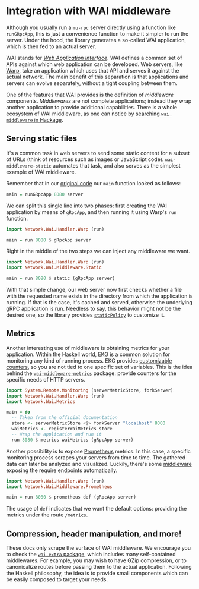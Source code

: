 # Integration with WAI middleware

Although you usually run a `mu-rpc` server directly using a function like `runGRpcApp`, this is just a convenience function to make it simpler to run the server. Under the hood, the library generates a so-called WAI application, which is then fed to an actual server.

WAI stands for [*Web Application Interface*](https://www.yesodweb.com/book/web-application-interface). WAI defines a common set of APIs against which web application can be developed. Web servers, like [Warp](http://www.aosabook.org/en/posa/warp.html), take an application which uses that API and serves it against the actual network. The main benefit of this separation is that applications and servers can evolve separately, without a tight coupling between them.

One of the features that WAI provides is the definition of *middleware* components. *Middlewares* are not complete applications; instead they wrap another application to provide additional capabilities. There is a whole ecosystem of WAI middleware, as one can notice by [searching `wai middleware` in Hackage](http://hackage.haskell.org/packages/search?terms=wai+middleware).

## Serving static files

It's a common task in web servers to send some static content for a subset of URLs (think of resources such as images or JavaScript code). `wai-middleware-static` automates that task, and also serves as the simplest example of WAI middleware.

Remember that in our [original code](intro.md) our `main` function looked as follows:

```haskell
main = runGRpcApp 8080 server
```

We can split this single line into two phases: first creating the WAI application by means of `gRpcApp`, and then running it using Warp's `run` function.

```haskell
import Network.Wai.Handler.Warp (run)

main = run 8080 $ gRpcApp server
```

Right in the middle of the two steps we can inject any middleware we want.

```haskell
import Network.Wai.Handler.Warp (run)
import Network.Wai.Middleware.Static

main = run 8080 $ static (gRpcApp server)
```

With that simple change, our web server now first checks whether a file with the requested name exists in the directory from which the application is running. If that is the case, it's cached and served, otherwise the underlying gRPC application is run. Needless to say, this behavior might not be the desired one, so the library provides [`staticPolicy`](http://hackage.haskell.org/package/wai-middleware-static/docs/Network-Wai-Middleware-Static.html#v:staticPolicy) to customize it.

## Metrics

Another interesting use of middleware is obtaining metrics for your application. Within the Haskell world, [EKG](https://github.com/tibbe/ekg) is a common solution for monitoring any kind of running process. EKG provides [customizable counters](https://ocharles.org.uk/blog/posts/2012-12-11-24-day-of-hackage-ekg.html), so you are not tied to one specific set of variables. This is the idea behind the [`wai-middleware-metrics`](https://github.com/Helkafen/wai-middleware-metrics) package: provide counters for the specific needs of HTTP servers.

```haskell
import System.Remote.Monitoring (serverMetricStore, forkServer)
import Network.Wai.Handler.Warp (run)
import Network.Wai.Metrics

main = do
  -- Taken from the official documentation
  store <- serverMetricStore <$> forkServer "localhost" 8000
  waiMetrics <- registerWaiMetrics store
  -- Wrap the application and run it
  run 8080 $ metrics waiMetrics (gRpcApp server)
```

Another possibility is to expose [Prometheus](https://prometheus.io/) metrics. In this case, a specific monitoring process scrapes your servers from time to time. The gathered data can later be analyzed and visualized. Luckily, there's some [middleware](https://github.com/fimad/prometheus-haskell) exposing the require endpoints automatically.

```haskell
import Network.Wai.Handler.Warp (run)
import Network.Wai.Middleware.Prometheus

main = run 8080 $ prometheus def (gRpcApp server)
```

The usage of `def` indicates that we want the default options: providing the metrics under the route `/metrics`.

## Compression, header manipulation, and more!

These docs only scrape the surface of WAI middleware. We encourage you to check the [`wai-extra` package](http://hackage.haskell.org/package/wai-extra), which includes many self-contained middlewares. For example, you may wish to have GZip compression, or to canonicalize routes before passing them to the actual application. Following the Haskell philosophy, the idea is to provide small components which can be easily composed to target your needs.
